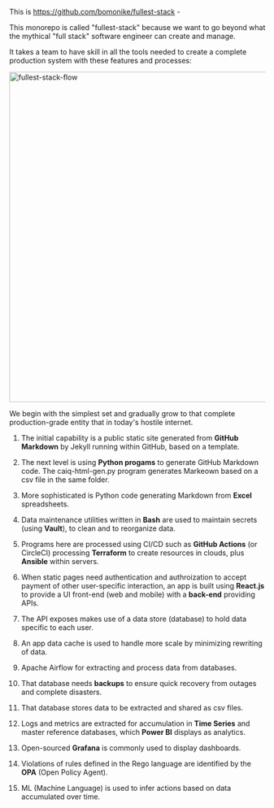 This is https://github.com/bomonike/fullest-stack - 

This monorepo is called "fullest-stack" because we want to go beyond what the mythical "full stack" software engineer can create and manage.

It takes a team to have skill in all the tools needed to create a complete production system with these features and processes:

<a target="_blank" href="https://res.cloudinary.com/dcajqrroq/image/upload/v1658717953/fullest-stack-flow-3138x1166_fdihf8.jpg"><img width="650" alt="fullest-stack-flow" src="https://res.cloudinary.com/dcajqrroq/image/upload/v1658717953/fullest-stack-flow-3138x1166_fdihf8.jpg"></a>

We begin with the simplest set and gradually grow to that complete production-grade entity that in today's hostile internet.

1. The initial capability is a public static site generated from <strong>GitHub Markdown</strong> by Jekyll running within GitHub, based on a template.

1. The next level is using <strong>Python progams</strong> to generate GitHub Markdown code.
   The caiq-html-gen.py program generates Markeown based on a csv file in the same folder.

1. More sophisticated is Python code generating Markdown from <strong>Excel</strong> spreadsheets.

1. Data maintenance utilities written in <strong>Bash</strong> are used to maintain secrets (using <strong>Vault</strong>), to clean and to reorganize data.

1. Programs here are processed using CI/CD such as <strong>GitHub Actions</strong> (or CircleCI) processing <strong>Terraform</strong> to create resources in clouds, plus <strong>Ansible</strong> within servers.

1. When static pages need authentication and authroization to accept payment of other user-specific interaction, an app is built using <strong>React.js</strong> to provide a UI front-end (web and mobile) with a <strong>back-end</strong> providing APIs.

1. The API exposes makes use of a data store (database) to hold data specific to each user.

1. An app data cache is used to handle more scale by minimizing rewriting of data.

1. Apache Airflow for extracting and process data from databases.

1. That database needs <strong>backups</strong> to ensure quick recovery from outages and complete disasters.

1. That database stores data to be extracted and shared as csv files.

1. Logs and metrics are extracted for accumulation in <strong>Time Series</strong> and master reference databases, which <strong>Power BI</strong> displays as analytics.

1. Open-sourced <strong>Grafana</strong> is commonly used to display dashboards.

1. Violations of rules defined in the Rego language are identified by the <strong>OPA</strong> (Open Policy Agent).

1. ML (Machine Language) is used to infer actions based on data accumulated over time.
